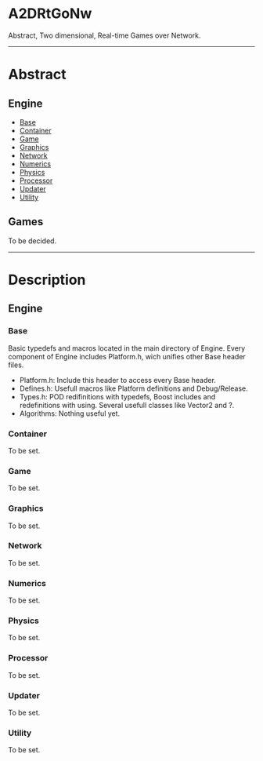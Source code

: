# A2DRtGoNw #
Abstract, Two dimensional, Real-time Games over Network.

---

# Abstract #

## Engine ##

* <a href="#Engine_Base">Base</a>
* <a href="#Engine_Container">Container</a>
* <a href="#Engine_Game">Game</a>
* <a href="#Engine_Graphics">Graphics</a>
* <a href="#Engine_Network">Network</a>
* <a href="#Engine_Numerics">Numerics</a>
* <a href="#Engine_Physics">Physics</a>
* <a href="#Engine_Processor">Processor</a>
* <a href="#Engine_Updater">Updater</a>
* <a href="#Engine_Utility">Utility</a>

## Games ##

To be decided.

---

# Description #

## Engine ##

### <a id="Engine_Base">Base</a> ###
Basic typedefs and macros located in the main directory of Engine. Every component of Engine includes Platform.h, wich unifies other Base header files.
* Platform.h: Include this header to access every Base header.
* Defines.h: Usefull macros like Platform definitions and Debug/Release.
* Types.h: POD redifinitions with typedefs, Boost includes and redefinitions with using. Several usefull classes like Vector2 and ?.
* Algorithms: Nothing useful yet.

### <a id="Engine_Container">Container</a> ###
To be set.

### <a id="Engine_Game">Game</a> ###
To be set.

### <a id="Engine_Graphics">Graphics</a> ###
To be set.

### <a id="Engine_Network">Network</a> ###
To be set.

### <a id="Engine_Numerics">Numerics</a> ###
To be set.

### <a id="Engine_Physics">Physics</a> ###
To be set.

### <a id="Engine_Processor">Processor</a> ###
To be set.

### <a id="Engine_Updater">Updater</a> ###
To be set.

### <a id="Engine_Utility">Utility</a> ###
To be set.